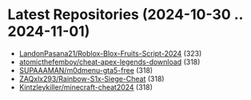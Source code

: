 # Latest Repositories (2024-10-30 .. 2024-11-01)

- [LandonPasana21/Roblox-Blox-Fruits-Script-2024](https://github.com/LandonPasana21/Roblox-Blox-Fruits-Script-2024) (323)
- [atomicthefemboy/cheat-apex-legends-download](https://github.com/atomicthefemboy/cheat-apex-legends-download) (318)
- [SUPAAAMAN/m0dmenu-gta5-free](https://github.com/SUPAAAMAN/m0dmenu-gta5-free) (318)
- [ZAQxlx293/Rainbow-S1x-Siege-Cheat](https://github.com/ZAQxlx293/Rainbow-S1x-Siege-Cheat) (318)
- [Kintzleykiller/minecraft-cheat2024](https://github.com/Kintzleykiller/minecraft-cheat2024) (318)
